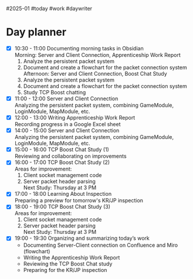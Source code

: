 #2025-01 #today #work #daywriter 
# Day planner

- [x]  10:30 - 11:00 Documenting morning tasks in Obsidian  
    Morning: Server and Client Connection, Apprenticeship Work Report
    1. Analyze the persistent packet system
    2. Document and create a flowchart for the packet connection system  
	Afternoon: Server and Client Connection, Boost Chat Study
    1. Analyze the persistent packet system
    2. Document and create a flowchart for the packet connection system
    3. Study TCP Boost chatting
- [x]  11:00 - 12:00 Server and Client Connection  
    Analyzing the persistent packet system, combining GameModule, LoginModule, MapModule, etc.
- [x]  12:00 - 13:00 Writing Apprenticeship Work Report  
    Recording progress in a Google Excel sheet
- [x]  14:00 - 15:00 Server and Client Connection  
    Analyzing the persistent packet system, combining GameModule, LoginModule, MapModule, etc.
- [x]  15:00 - 16:00 TCP Boost Chat Study (1)  
    Reviewing and collaborating on improvements
- [x]  16:00 - 17:00 TCP Boost Chat Study (2)  
    Areas for improvement:
    1. Client socket management code
    2. Server packet header parsing  
        Next Study: Thursday at 3 PM
- [x]  17:00 - 18:00 Learning About Inspection  
    Preparing a preview for tomorrow's KR/JP inspection
- [x]  18:00 - 19:00 TCP Boost Chat Study (3)  
    Areas for improvement:
    1. Client socket management code
    2. Server packet header parsing  
        Next Study: Thursday at 3 PM
- [x]  19:00 - 19:30 Organizing and summarizing today’s work
    - Documenting Server-Client connection on Confluence and Miro (flowchart)
    - Writing the Apprenticeship Work Report
    - Reviewing the TCP Boost Chat study
    - Preparing for the KR/JP inspection